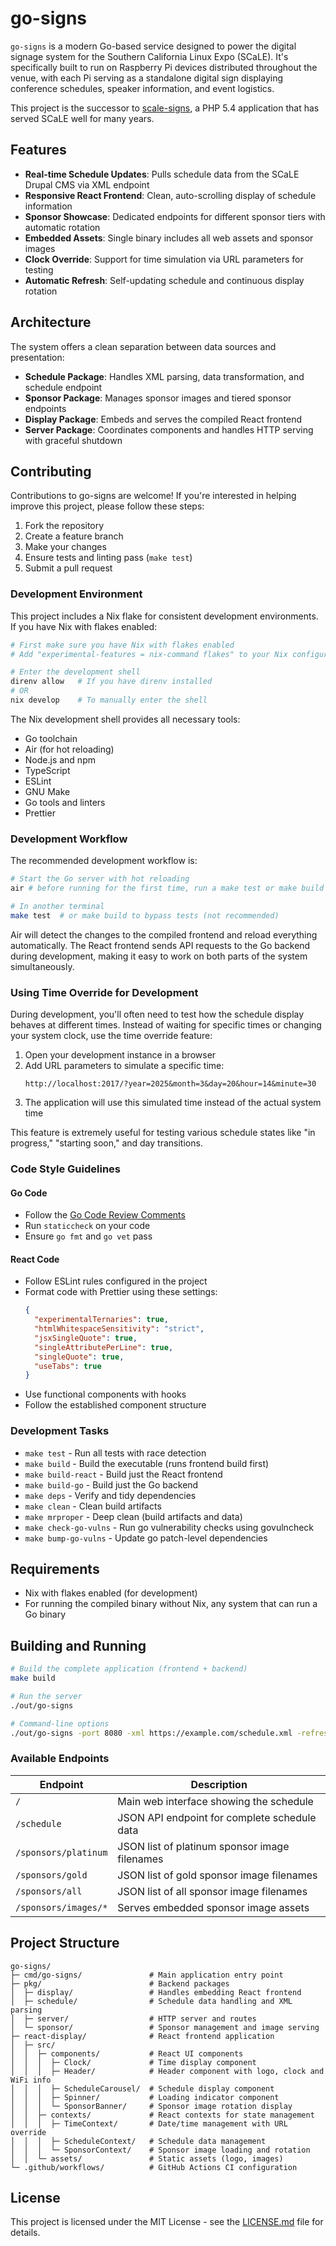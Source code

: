 # go-signs

`go-signs` is a modern Go-based service designed to power the digital signage system for the Southern California Linux Expo (SCaLE). It's specifically built to run on Raspberry Pi devices distributed throughout the venue, with each Pi serving as a standalone digital sign displaying conference schedules, speaker information, and event logistics.

This project is the successor to [scale-signs](https://github.com/socallinuxexpo/scale-signs), a PHP 5.4 application that has served SCaLE well for many years.

## Features

- **Real-time Schedule Updates**: Pulls schedule data from the SCaLE Drupal CMS via XML endpoint
- **Responsive React Frontend**: Clean, auto-scrolling display of schedule information
- **Sponsor Showcase**: Dedicated endpoints for different sponsor tiers with automatic rotation
- **Embedded Assets**: Single binary includes all web assets and sponsor images
- **Clock Override**: Support for time simulation via URL parameters for testing
- **Automatic Refresh**: Self-updating schedule and continuous display rotation

## Architecture

The system offers a clean separation between data sources and presentation:

- **Schedule Package**: Handles XML parsing, data transformation, and schedule endpoint
- **Sponsor Package**: Manages sponsor images and tiered sponsor endpoints
- **Display Package**: Embeds and serves the compiled React frontend
- **Server Package**: Coordinates components and handles HTTP serving with graceful shutdown

## Contributing

Contributions to go-signs are welcome! If you're interested in helping improve this project, please follow these steps:

1. Fork the repository
2. Create a feature branch
3. Make your changes
4. Ensure tests and linting pass (`make test`)
5. Submit a pull request

### Development Environment

This project includes a Nix flake for consistent development environments. If you have Nix with flakes enabled:

```sh
# First make sure you have Nix with flakes enabled
# Add "experimental-features = nix-command flakes" to your Nix configuration

# Enter the development shell
direnv allow   # If you have direnv installed
# OR
nix develop    # To manually enter the shell
```

The Nix development shell provides all necessary tools:

- Go toolchain
- Air (for hot reloading)
- Node.js and npm
- TypeScript
- ESLint
- GNU Make
- Go tools and linters
- Prettier

### Development Workflow

The recommended development workflow is:

```sh
# Start the Go server with hot reloading
air # before running for the first time, run a make test or make build

# In another terminal
make test  # or make build to bypass tests (not recommended)
```

Air will detect the changes to the compiled frontend and reload everything automatically. The React frontend sends API requests to the Go backend during development, making it easy to work on both parts of the system simultaneously.

### Using Time Override for Development

During development, you'll often need to test how the schedule display behaves at different times. Instead of waiting for specific times or changing your system clock, use the time override feature:

1. Open your development instance in a browser
2. Add URL parameters to simulate a specific time:
   ```
   http://localhost:2017/?year=2025&month=3&day=20&hour=14&minute=30
   ```
3. The application will use this simulated time instead of the actual system time

This feature is extremely useful for testing various schedule states like "in progress," "starting soon," and day transitions.

### Code Style Guidelines

#### Go Code

- Follow the [Go Code Review Comments](https://github.com/golang/go/wiki/CodeReviewComments)
- Run `staticcheck` on your code
- Ensure `go fmt` and `go vet` pass

#### React Code

- Follow ESLint rules configured in the project
- Format code with Prettier using these settings:
  ```json
  {
  	"experimentalTernaries": true,
  	"htmlWhitespaceSensitivity": "strict",
  	"jsxSingleQuote": true,
  	"singleAttributePerLine": true,
  	"singleQuote": true,
  	"useTabs": true
  }
  ```
- Use functional components with hooks
- Follow the established component structure

### Development Tasks

- `make test` - Run all tests with race detection
- `make build` - Build the executable (runs frontend build first)
- `make build-react` - Build just the React frontend
- `make build-go` - Build just the Go backend
- `make deps` - Verify and tidy dependencies
- `make clean` - Clean build artifacts
- `make mrproper` - Deep clean (build artifacts and data)
- `make check-go-vulns` - Run go vulnerability checks using govulncheck
- `make bump-go-vulns` - Update go patch-level dependencies

## Requirements

- Nix with flakes enabled (for development)
- For running the compiled binary without Nix, any system that can run a Go binary

## Building and Running

```sh
# Build the complete application (frontend + backend)
make build

# Run the server
./out/go-signs

# Command-line options
./out/go-signs -port 8080 -xml https://example.com/schedule.xml -refresh 10
```

### Available Endpoints

| Endpoint             | Description                                   |
| -------------------- | --------------------------------------------- |
| `/`                  | Main web interface showing the schedule       |
| `/schedule`          | JSON API endpoint for complete schedule data  |
| `/sponsors/platinum` | JSON list of platinum sponsor image filenames |
| `/sponsors/gold`     | JSON list of gold sponsor image filenames     |
| `/sponsors/all`      | JSON list of all sponsor image filenames      |
| `/sponsors/images/*` | Serves embedded sponsor image assets          |

## Project Structure

```
go-signs/
├─ cmd/go-signs/               # Main application entry point
├─ pkg/                        # Backend packages
│  ├─ display/                 # Handles embedding React frontend
│  ├─ schedule/                # Schedule data handling and XML parsing
│  ├─ server/                  # HTTP server and routes
│  └─ sponsor/                 # Sponsor management and image serving
├─ react-display/              # React frontend application
│  ├─ src/
│  │  ├─ components/           # React UI components
│  │  │  ├─ Clock/             # Time display component
│  │  │  ├─ Header/            # Header component with logo, clock and WiFi info
│  │  │  ├─ ScheduleCarousel/  # Schedule display component
│  │  │  ├─ Spinner/           # Loading indicator component
│  │  │  └─ SponsorBanner/     # Sponsor image rotation display
│  │  ├─ contexts/             # React contexts for state management
│  │  │  ├─ TimeContext/       # Date/time management with URL override
│  │  │  ├─ ScheduleContext/   # Schedule data management
│  │  │  └─ SponsorContext/    # Sponsor image loading and rotation
│  │  └─ assets/               # Static assets (logo, images)
└─ .github/workflows/          # GitHub Actions CI configuration
```

## License

This project is licensed under the MIT License - see the [LICENSE.md](LICENSE.md) file for details.
